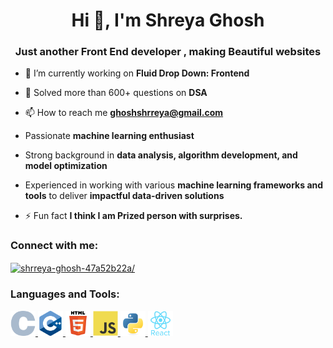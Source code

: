 <h1 align="center">Hi 👋, I'm Shreya Ghosh</h1>
<h3 align="center">Just another Front End developer , making Beautiful websites</h3>

- 🔭 I’m currently working on **Fluid Drop Down: Frontend**

- 🌱 Solved more than 600+ questions on **DSA**

- 📫 How to reach me **ghoshshrreya@gmail.com**

- Passionate **machine learning enthusiast**

- Strong background in **data analysis, algorithm development, and model optimization**

- Experienced in working with various **machine learning frameworks and tools** to deliver **impactful data-driven solutions**
 
- ⚡ Fun fact **I think I am Prized person with surprises.**

<h3 align="left">Connect with me:</h3>
<p align="left">
<a href="https://linkedin.com/in/shrreya-ghosh-47a52b22a/" target="blank"><img align="center" src="https://raw.githubusercontent.com/rahuldkjain/github-profile-readme-generator/master/src/images/icons/Social/linked-in-alt.svg" alt="shrreya-ghosh-47a52b22a/" height="30" width="40" /></a>
</p>

<h3 align="left">Languages and Tools:</h3>
<p align="left"> <a href="https://www.cprogramming.com/" target="_blank" rel="noreferrer"> <img src="https://raw.githubusercontent.com/devicons/devicon/master/icons/c/c-original.svg" alt="c" width="40" height="40"/> </a> <a href="https://www.w3schools.com/cpp/" target="_blank" rel="noreferrer"> <img src="https://raw.githubusercontent.com/devicons/devicon/master/icons/cplusplus/cplusplus-original.svg" alt="cplusplus" width="40" height="40"/> </a> <a href="https://www.w3.org/html/" target="_blank" rel="noreferrer"> <img src="https://raw.githubusercontent.com/devicons/devicon/master/icons/html5/html5-original-wordmark.svg" alt="html5" width="40" height="40"/> </a> <a href="https://developer.mozilla.org/en-US/docs/Web/JavaScript" target="_blank" rel="noreferrer"> <img src="https://raw.githubusercontent.com/devicons/devicon/master/icons/javascript/javascript-original.svg" alt="javascript" width="40" height="40"/> </a> <a href="https://www.python.org" target="_blank" rel="noreferrer"> <img src="https://raw.githubusercontent.com/devicons/devicon/master/icons/python/python-original.svg" alt="python" width="40" height="40"/> </a> <a href="https://reactjs.org/" target="_blank" rel="noreferrer"> <img src="https://raw.githubusercontent.com/devicons/devicon/master/icons/react/react-original-wordmark.svg" alt="react" width="40" height="40"/> </a> </p>
